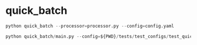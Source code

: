 # quick_batch 

```python 
python quick_batch --processor=processor.py --config=config.yaml

python quick_batch/main.py --config=${PWD}/tests/test_configs/test_quick_batch.yaml
```